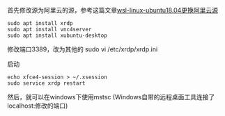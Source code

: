 


首先修改源为阿里云的源，参考这篇文章[wsl-linux-ubuntu18.04更换阿里云源](2019-01-20-wsl-linux-ubuntu18.04更换阿里云源)

    sudo apt install xrdp
    sudo apt install vnc4server
    sudo apt install xubuntu-desktop

修改端口3389，改为其他的
    sudo vi /etc/xrdp/xrdp.ini

启动

    echo xfce4-session > ~/.xsession
    sudo service xrdp restart

然后，就可以在windows下使用mstsc (Windows自带的远程桌面工具连接了localhost:修改的端口)